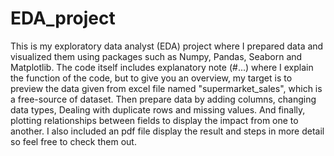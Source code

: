 # EDA_project
This is my exploratory data analyst (EDA) project where I prepared data and visualized them using packages such as Numpy, Pandas, Seaborn and Matplotlib.
The code itself includes explanatory note (#...) where I explain the function of the code, but to give you an overview, my target is to preview the data given from excel file named "supermarket_sales", which is a free-source of dataset. Then prepare data by adding columns, changing data types, Dealing with duplicate rows and missing values. And finally, plotting relationships between fields to display the impact from one to another. 
I also included an pdf file display the result and steps in more detail so feel free to check them out.
